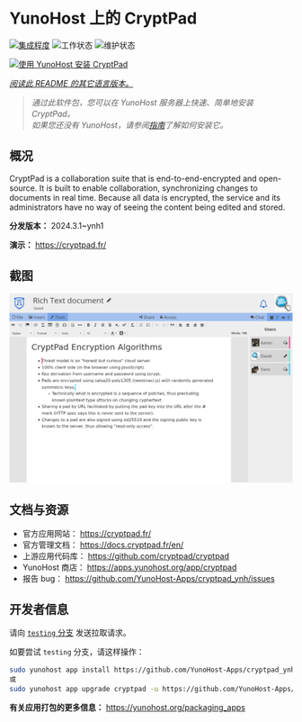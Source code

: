 <!--
注意：此 README 由 <https://github.com/YunoHost/apps/tree/master/tools/readme_generator> 自动生成
请勿手动编辑。
-->

# YunoHost 上的 CryptPad

[![集成程度](https://dash.yunohost.org/integration/cryptpad.svg)](https://dash.yunohost.org/appci/app/cryptpad) ![工作状态](https://ci-apps.yunohost.org/ci/badges/cryptpad.status.svg) ![维护状态](https://ci-apps.yunohost.org/ci/badges/cryptpad.maintain.svg)

[![使用 YunoHost 安装 CryptPad](https://install-app.yunohost.org/install-with-yunohost.svg)](https://install-app.yunohost.org/?app=cryptpad)

*[阅读此 README 的其它语言版本。](./ALL_README.md)*

> *通过此软件包，您可以在 YunoHost 服务器上快速、简单地安装 CryptPad。*  
> *如果您还没有 YunoHost，请参阅[指南](https://yunohost.org/install)了解如何安装它。*

## 概况

CryptPad is a collaboration suite that is end-to-end-encrypted and open-source. It is built to enable collaboration, synchronizing changes to documents in real time. Because all data is encrypted, the service and its administrators have no way of seeing the content being edited and stored.

**分发版本：** 2024.3.1~ynh1

**演示：** <https://cryptpad.fr/>

## 截图

![CryptPad 的截图](./doc/screenshots/screenshot.png)

## 文档与资源

- 官方应用网站： <https://cryptpad.fr/>
- 官方管理文档： <https://docs.cryptpad.fr/en/>
- 上游应用代码库： <https://github.com/cryptpad/cryptpad>
- YunoHost 商店： <https://apps.yunohost.org/app/cryptpad>
- 报告 bug： <https://github.com/YunoHost-Apps/cryptpad_ynh/issues>

## 开发者信息

请向 [`testing` 分支](https://github.com/YunoHost-Apps/cryptpad_ynh/tree/testing) 发送拉取请求。

如要尝试 `testing` 分支，请这样操作：

```bash
sudo yunohost app install https://github.com/YunoHost-Apps/cryptpad_ynh/tree/testing --debug
或
sudo yunohost app upgrade cryptpad -u https://github.com/YunoHost-Apps/cryptpad_ynh/tree/testing --debug
```

**有关应用打包的更多信息：** <https://yunohost.org/packaging_apps>
